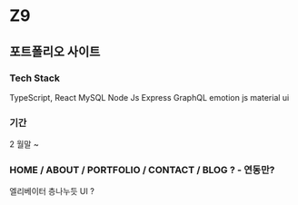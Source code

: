 # Z9

## 포트폴리오 사이트

### Tech Stack
TypeScript, React 
MySQL
Node Js Express
GraphQL
emotion js
material ui

### 기간
2 월말 ~ 

### HOME / ABOUT / PORTFOLIO / CONTACT / BLOG ? - 연동만?
엘리베이터 층나누듯 UI ? 

